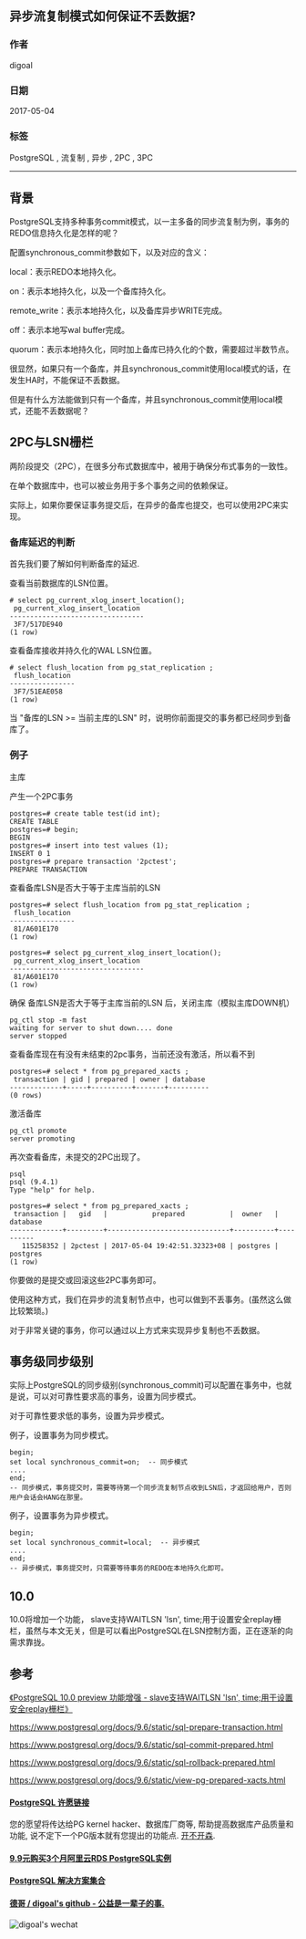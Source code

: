 ## 异步流复制模式如何保证不丢数据?  
                
### 作者                
digoal                
                
### 日期                
2017-05-04               
                
### 标签                
PostgreSQL , 流复制 , 异步 , 2PC , 3PC     
                
----                
                
## 背景    
PostgreSQL支持多种事务commit模式，以一主多备的同步流复制为例，事务的REDO信息持久化是怎样的呢？  
  
配置synchronous_commit参数如下，以及对应的含义：  
  
local：表示REDO本地持久化。  
  
on：表示本地持久化，以及一个备库持久化。  
  
remote_write：表示本地持久化，以及备库异步WRITE完成。  
  
off：表示本地写wal buffer完成。  
  
quorum：表示本地持久化，同时加上备库已持久化的个数，需要超过半数节点。  
  
很显然，如果只有一个备库，并且synchronous_commit使用local模式的话，在发生HA时，不能保证不丢数据。  
  
但是有什么方法能做到只有一个备库，并且synchronous_commit使用local模式，还能不丢数据呢？  
  
## 2PC与LSN栅栏  
两阶段提交（2PC），在很多分布式数据库中，被用于确保分布式事务的一致性。  
  
在单个数据库中，也可以被业务用于多个事务之间的依赖保证。  
  
实际上，如果你要保证事务提交后，在异步的备库也提交，也可以使用2PC来实现。  
  
### 备库延迟的判断  
首先我们要了解如何判断备库的延迟.  
  
查看当前数据库的LSN位置。  
  
```  
# select pg_current_xlog_insert_location();  
 pg_current_xlog_insert_location   
---------------------------------  
 3F7/517DE940  
(1 row)  
```  
  
查看备库接收并持久化的WAL LSN位置。  
  
```  
# select flush_location from pg_stat_replication ;  
 flush_location   
----------------  
 3F7/51EAE058  
(1 row)  
```  
  
当 "备库的LSN >= 当前主库的LSN" 时，说明你前面提交的事务都已经同步到备库了。  
  
### 例子  
主库  
  
产生一个2PC事务  
  
```  
postgres=# create table test(id int);  
CREATE TABLE  
postgres=# begin;  
BEGIN  
postgres=# insert into test values (1);  
INSERT 0 1  
postgres=# prepare transaction '2pctest';  
PREPARE TRANSACTION  
```  
  
查看备库LSN是否大于等于主库当前的LSN  
  
```  
postgres=# select flush_location from pg_stat_replication ;  
 flush_location   
----------------  
 81/A601E170  
(1 row)  
  
postgres=# select pg_current_xlog_insert_location();  
 pg_current_xlog_insert_location   
---------------------------------  
 81/A601E170  
(1 row)  
```  
  
确保 备库LSN是否大于等于主库当前的LSN 后，关闭主库（模拟主库DOWN机）  
  
```  
pg_ctl stop -m fast  
waiting for server to shut down.... done  
server stopped  
```  
  
查看备库现在有没有未结束的2pc事务，当前还没有激活，所以看不到  
  
```  
postgres=# select * from pg_prepared_xacts ;  
 transaction | gid | prepared | owner | database   
-------------+-----+----------+-------+----------  
(0 rows)  
```  
  
激活备库  
  
```  
pg_ctl promote  
server promoting  
```  
  
再次查看备库，未提交的2PC出现了。  
  
```  
psql  
psql (9.4.1)  
Type "help" for help.  
  
postgres=# select * from pg_prepared_xacts ;  
 transaction |   gid   |           prepared           |  owner   | database   
-------------+---------+------------------------------+----------+----------  
   115258352 | 2pctest | 2017-05-04 19:42:51.32323+08 | postgres | postgres  
(1 row)  
```  
  
你要做的是提交或回滚这些2PC事务即可。  
  
使用这种方式，我们在异步的流复制节点中，也可以做到不丢事务。(虽然这么做比较繁琐。)    
  
对于非常关键的事务，你可以通过以上方式来实现异步复制也不丢数据。  
  
## 事务级同步级别  
实际上PostgreSQL的同步级别(synchronous_commit)可以配置在事务中，也就是说，可以对可靠性要求高的事务，设置为同步模式。  
  
对于可靠性要求低的事务，设置为异步模式。  
  
例子，设置事务为同步模式。  
  
```  
begin;  
set local synchronous_commit=on;  -- 同步模式  
....  
end;  
-- 同步模式，事务提交时，需要等待第一个同步流复制节点收到LSN后，才返回给用户，否则用户会话会HANG在那里。  
```  
  
例子，设置事务为异步模式。  
  
```  
begin;  
set local synchronous_commit=local;  -- 异步模式  
....  
end;  
-- 异步模式，事务提交时，只需要等待事务的REDO在本地持久化即可。
```  
  
## 10.0
10\.0将增加一个功能， slave支持WAITLSN 'lsn', time;用于设置安全replay栅栏，虽然与本文无关，但是可以看出PostgreSQL在LSN控制方面，正在逐渐的向需求靠拢。  
    
## 参考  
[《PostgreSQL 10.0 preview 功能增强 - slave支持WAITLSN 'lsn', time;用于设置安全replay栅栏》](../201703/20170312_18.md)    
  
https://www.postgresql.org/docs/9.6/static/sql-prepare-transaction.html  
  
https://www.postgresql.org/docs/9.6/static/sql-commit-prepared.html  
  
https://www.postgresql.org/docs/9.6/static/sql-rollback-prepared.html  
  
https://www.postgresql.org/docs/9.6/static/view-pg-prepared-xacts.html  
  
  
  
  
  
  
  
  
  
  
  
  
  
  
  
  
  
  
  
  
  
  
  
  
  
  
  
  
  
  
  
  
  
  
  
  
  
  
  
  
  
  
  
  
  
  
  
  
  
  
  
  
  
  
  
  
  
  
  
  
  
  
  
  
#### [PostgreSQL 许愿链接](https://github.com/digoal/blog/issues/76 "269ac3d1c492e938c0191101c7238216")
您的愿望将传达给PG kernel hacker、数据库厂商等, 帮助提高数据库产品质量和功能, 说不定下一个PG版本就有您提出的功能点. [开不开森](https://github.com/digoal/blog/issues/76 "269ac3d1c492e938c0191101c7238216").  
  
  
#### [9.9元购买3个月阿里云RDS PostgreSQL实例](https://www.aliyun.com/database/postgresqlactivity "57258f76c37864c6e6d23383d05714ea")
  
  
#### [PostgreSQL 解决方案集合](https://yq.aliyun.com/topic/118 "40cff096e9ed7122c512b35d8561d9c8")
  
  
#### [德哥 / digoal's github - 公益是一辈子的事.](https://github.com/digoal/blog/blob/master/README.md "22709685feb7cab07d30f30387f0a9ae")
  
  
![digoal's wechat](../pic/digoal_weixin.jpg "f7ad92eeba24523fd47a6e1a0e691b59")
  
